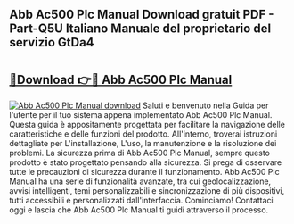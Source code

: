 ## Abb Ac500 Plc Manual Download gratuit PDF - Part-Q5U Italiano Manuale del proprietario del servizio GtDa4

# <h2><a href="http://dfggskz.blite.top/?on=Abb+Ac500+Plc+Manual">🔗Download 👉🔴 Abb Ac500 Plc Manual</a></h2>

[![Abb Ac500 Plc Manual download](https://i.imgur.com/lujVjoI.png)](http://dfggskz.blite.top/?on=Abb+Ac500+Plc+Manual)
Saluti e benvenuto nella Guida per l'utente per il tuo sistema appena implementato Abb Ac500 Plc Manual. Questa guida è appositamente progettata per facilitare la navigazione delle caratteristiche e delle funzioni del prodotto. All'interno, troverai istruzioni dettagliate per L'installazione, L'uso, la manutenzione e la risoluzione dei problemi. La sicurezza prima di Abb Ac500 Plc Manual, sempre questo prodotto è stato progettato pensando alla sicurezza. Si prega di osservare tutte le precauzioni di sicurezza durante il funzionamento. Abb Ac500 Plc Manual ha una serie di funzionalità avanzate, tra cui geolocalizzazione, avvisi intelligenti, temi personalizzabili e sincronizzazione di più dispositivi, tutti accessibili e personalizzati dall'interfaccia. Cominciamo! Contattaci oggi e lascia che Abb Ac500 Plc Manual ti guidi attraverso il processo.

